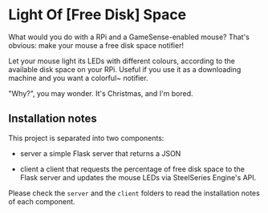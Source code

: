 Light Of [Free Disk] Space
===========================

What would you do with a RPi and a GameSense-enabled mouse?
That's obvious: make your mouse a free disk space notifier!

Let your mouse light its LEDs with different colours, according
to the available disk space on your RPi.
Useful if you use it as a downloading machine and you want a colorful~ notifier.

"Why?", you may wonder. It's Christmas, and I'm bored.

## Installation notes ##

This project is separated into two components:

* server
  a simple Flask server that returns a JSON

* client
  a client that requests the percentage of free disk space
  to the Flask server and updates the mouse LEDs via SteelSeries
  Engine's API.

Please check the `server` and the `client` folders
to read the installation notes of each component.
